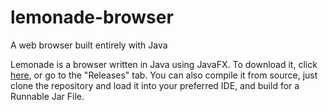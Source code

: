 # lemonade-browser
A web browser built entirely with Java

Lemonade is a browser written in Java using JavaFX. To download it, click [here](https://github.com/PoscoBG/lemonade-browser/releases/download/v1.0/lemonade.jar), or go to the "Releases" tab. You can also compile it from source, just clone the repository and load it into your preferred IDE, and build for a Runnable Jar File.
